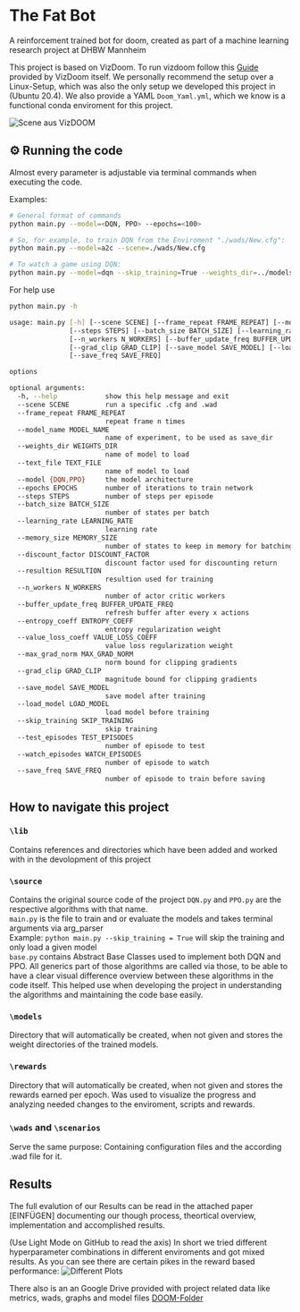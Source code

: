 # The Fat Bot
A reinforcement trained bot for doom, created as part of a machine learning research project at DHBW Mannheim

This project is based on VizDoom. To run vizdoom follow this [Guide](https://github.com/mwydmuch/ViZDoom/blob/master/doc/Building.md#linux_build) provided by VizDoom itself.
We personally recommend the setup over a Linux-Setup, which was also the only setup we developed this project in (Ubuntu 20.4).
We also provide a YAML `Doom_Yaml.yml`, which we know is a functional conda enviroment for this project.

![Scene aus VizDOOM](https://i.imgur.com/lHclExd.png)


## ⚙️ Running the code
Almost every parameter is adjustable via terminal commands when executing the code.

Examples:
```sh
# General format of commands
python main.py --model=<DQN, PPO> --epochs=<100>

# So, for example, to train DQN from the Enviroment "./wads/New.cfg":
python main.py --model=a2c --scene=./wads/New.cfg

# To watch a game using DQN:
python main.py --model=dqn --skip_training=True --weights_dir=../models/DuelQ_from_basic.pth
```
For help use 
```sh
python main.py -h

usage: main.py [-h] [--scene SCENE] [--frame_repeat FRAME_REPEAT] [--model_name MODEL_NAME] [--weights_dir WEIGHTS_DIR] [--text_file TEXT_FILE] [--model {DQN,PPO}] [--epochs EPOCHS]
               [--steps STEPS] [--batch_size BATCH_SIZE] [--learning_rate LEARNING_RATE] [--memory_size MEMORY_SIZE] [--discount_factor DISCOUNT_FACTOR] [--resultion RESULTION]
               [--n_workers N_WORKERS] [--buffer_update_freq BUFFER_UPDATE_FREQ] [--entropy_coeff ENTROPY_COEFF] [--value_loss_coeff VALUE_LOSS_COEFF] [--max_grad_norm MAX_GRAD_NORM]
               [--grad_clip GRAD_CLIP] [--save_model SAVE_MODEL] [--load_model LOAD_MODEL] [--skip_training SKIP_TRAINING] [--test_episodes TEST_EPISODES] [--watch_episodes WATCH_EPISODES]
               [--save_freq SAVE_FREQ]

options

optional arguments:
  -h, --help            show this help message and exit
  --scene SCENE         run a specific .cfg and .wad
  --frame_repeat FRAME_REPEAT
                        repeat frame n times
  --model_name MODEL_NAME
                        name of experiment, to be used as save_dir
  --weights_dir WEIGHTS_DIR
                        name of model to load
  --text_file TEXT_FILE
                        name of model to load
  --model {DQN,PPO}     the model architecture
  --epochs EPOCHS       number of iterations to train network
  --steps STEPS         number of steps per episode
  --batch_size BATCH_SIZE
                        number of states per batch
  --learning_rate LEARNING_RATE
                        learning rate
  --memory_size MEMORY_SIZE
                        number of states to keep in memory for batching
  --discount_factor DISCOUNT_FACTOR
                        discount factor used for discounting return
  --resultion RESULTION
                        resultion used for training
  --n_workers N_WORKERS
                        number of actor critic workers
  --buffer_update_freq BUFFER_UPDATE_FREQ
                        refresh buffer after every x actions
  --entropy_coeff ENTROPY_COEFF
                        entropy regularization weight
  --value_loss_coeff VALUE_LOSS_COEFF
                        value loss regularization weight
  --max_grad_norm MAX_GRAD_NORM
                        norm bound for clipping gradients
  --grad_clip GRAD_CLIP
                        magnitude bound for clipping gradients
  --save_model SAVE_MODEL
                        save model after training
  --load_model LOAD_MODEL
                        load model before training
  --skip_training SKIP_TRAINING
                        skip training
  --test_episodes TEST_EPISODES
                        number of episode to test
  --watch_episodes WATCH_EPISODES
                        number of episode to watch
  --save_freq SAVE_FREQ
                        number of episode to train before saving
```
## How to navigate this project
### `\lib`
Contains references and directories which have been added and worked with in the devolopment of this project

### `\source`
Contains the original source code of the project
`DQN.py` and `PPO.py` are the respective algorithms with that name.\
`main.py` is the file to train and or evaluate the models and takes terminal arguments via arg_parser\
Example: `python main.py --skip_training = True` will skip the training and only load a given model\
`base.py` contains Abstract Base Classes used to implement both DQN and PPO. All generics part of those algorithms are called via those,
to be able to have a clear visual difference overview between these algorithms in the code itself. This helped use when developing the project in understanding
the algorithms and maintaining the code base easily.

### `\models`
Directory that will automatically be created, when not given and stores the weight directories of the trained models.

### `\rewards`
Directory that will automatically be created, when not given and stores the rewards earned per epoch. Was used to visualize the progress and analyzing needed changes to the enviroment, scripts and rewards.

### `\wads` and `\scenarios`
Serve the same purpose: Containing configuration files and the according .wad file for it.

## Results
The full evalution of our Results can be read in the attached paper [EINFÜGEN] documenting our though process, theortical overview, implementation and accomplished results.

(Use Light Mode on GitHub to read the axis)
In short we tried different hyperparameter combinations in different enviroments and got mixed results.
As you can see there are certain pikes in the reward based performance:
![Different Plots](https://user-images.githubusercontent.com/46927512/127165861-e5167b0c-4c64-4958-8afb-f92156f25123.png)

There also is an an Google Drive provided with project related data like metrics, wads, graphs and model files [DOOM-Folder](https://drive.google.com/drive/folders/1rHizC5ppqcJWElBOVd-HAEOcjqUoW5lT?usp=sharing)
